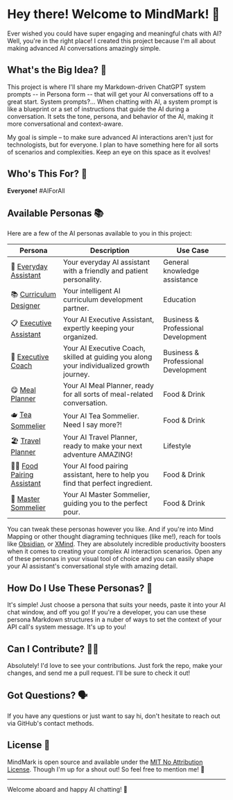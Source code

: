 # Hey there! Welcome to MindMark! 👋

Ever wished you could have super engaging and meaningful chats with AI? Well, you're in the right place! I created this project because I'm all about making advanced AI conversations amazingly simple.

## What's the Big Idea? 🧠

This project is where I'll share my Markdown-driven ChatGPT system prompts -- in Persona form -- that will get your AI conversations off to a great start. System prompts?... When chatting with AI, a system prompt is like a blueprint or a set of instructions that guide the AI during a conversation. It sets the tone, persona, and behavior of the AI, making it more conversational and context-aware.

My goal is simple – to make sure advanced AI interactions aren't just for technologists, but for everyone. I plan to have something here for all sorts of scenarios and complexities. Keep an eye on this space as it evolves!

## Who's This For? 🧐

**Everyone!** #AIForAll

## Available Personas 📚

Here are a few of the AI personas available to you in this project:

| Persona | Description | Use Case |
|-------------|-------------|----------|
| 🙌 [Everyday Assistant](./personas/base-system.md) | Your everyday AI assistant with a friendly and patient personality. | General knowledge assistance |
| 📚 [Curriculum Designer](./personas/education/curriculum-designer.md) | Your intelligent AI curriculum development partner. | Education |
| 📋 [Executive Assistant](./personas/professional/executive-assistant.md) | Your AI Executive Assistant, expertly keeping your organized. | Business & Professional Development |
| 💼 [Executive Coach](./personas/professional/executive-coach.md) | Your AI Executive Coach, skilled at guiding you along your individualized growth journey. | Business & Professional Development |
| 😋 [Meal Planner](./personas/food-drink/professional-meal-planner.md) | Your AI Meal Planner, ready for all sorts of meal-related conversation. | Food & Drink |
| 🫖 [Tea Sommelier](./personas/food-drink/professional-tea-sommelier.md) | Your AI Tea Sommelier. Need I say more?! | Food & Drink |
| 🏖️ [Travel Planner](./personas/lifestyle/professional-travel-planner.md) | Your AI Travel Planner, ready to make your next adventure AMAZING! | Lifestyle |
| 👩‍🍳 [Food Pairing Assistant](./personas/food-drink/food-pairing-assistant.md) | Your AI food pairing assistant, here to help you find that perfect ingredient. | Food & Drink |
| 🍷 [Master Sommelier](./personas/food-drink/master-wine-sommelier.md) | Your AI Master Sommelier, guiding you to the perfect pour. | Food & Drink |

You can tweak these personas however you like. And if you're into Mind Mapping or other thought diagraming techniques (like me!), reach for tools like [Obsidian](https://obsidian.md/), or [XMind](https://xmind.app/). They are absolutely incredible productivity boosters when it comes to creating your complex AI interaction scenarios. Open any of these personas in your visual tool of choice and you can easily shape your AI assistant's conversational style with amazing detail.

## How Do I Use These Personas? 🤔

It's simple! Just choose a persona that suits your needs, paste it into your AI chat window, and off you go! If you're a developer, you can use these persona Markdown structures in a nuber of ways to set the context of your API call's system message. It's up to you!

## Can I Contribute? 🙋‍♂️

Absolutely! I'd love to see your contributions. Just fork the repo, make your changes, and send me a pull request. I'll be sure to check it out!

## Got Questions? 🗣️

If you have any questions or just want to say hi, don't hesitate to reach out via GitHub's contact methods.

## License 📄

MindMark is open source and available under the [MIT No Attribution License](LICENSE). Though I'm up for a shout out! So feel free to mention me! 🙌

---

Welcome aboard and happy AI chatting! 🚀

